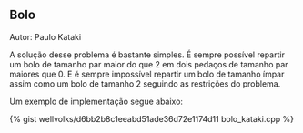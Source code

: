 ## Bolo
<div id="bolo"></div>

Autor: Paulo Kataki

A solução desse problema é bastante simples.
É sempre possível repartir um bolo de tamanho par maior do que 2 em dois pedaços de tamanho par maiores que 0. E é sempre impossível repartir um bolo de tamanho ímpar assim como um bolo de tamanho 2 seguindo as restrições do problema.

Um exemplo de implementação segue abaixo:

{% gist wellvolks/d6bb2b8c1eeabd51ade36d72e1174d11 bolo_kataki.cpp %}
